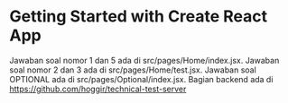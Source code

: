 # Getting Started with Create React App

Jawaban soal nomor 1 dan 5 ada di src/pages/Home/index.jsx.
Jawaban soal nomor 2 dan 3 ada di src/pages/Home/test.jsx.
Jawaban soal OPTIONAL ada di src/pages/Optional/index.jsx.
Bagian backend ada di https://github.com/hoggir/technical-test-server